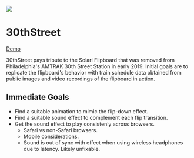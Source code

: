 ![](30thStreetScreenShot.png)

# 30thStreet

[Demo](https://juliuso.com/projects/30thStreet/)

30thStreet pays tribute to the Solari Flipboard that was removed from Philadelphia's AMTRAK 30th Street Station in early 2019. Initial goals are to replicate the flipboard's behavior with train schedule data obtained from public images and video recordings of the flipboard in action.

## Immediate Goals

* Find a suitable animation to mimic the flip-down effect.
* Find a suitable sound effect to complement each flip transition.
* Get the sound effect to play consistenly across browsers.
  * Safari vs non-Safari browsers.
  * Mobile considerations.
  * Sound is out of sync with effect when using wireless headphones due to latency. Likely unfixable.
